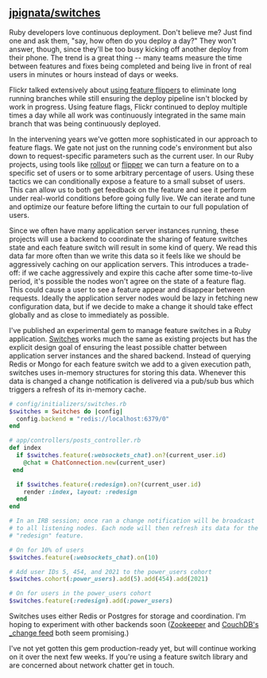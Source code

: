 ## [jpignata/switches](https://github.com/jpignata/switches)

Ruby developers love continuous deployment. Don't believe me? Just find one and
ask them, "say, how often do you deploy a day?" They won't answer, though,
since they'll be too busy kicking off another deploy from their phone. The
trend is a great thing -- many teams measure the time between features and
fixes being completed and being live in front of real users in minutes or hours
instead of days or weeks.

Flickr talked extensively about [using feature
flippers](http://code.flickr.net/2009/12/02/flipping-out/) to eliminate long
running branches while still ensuring the deploy pipeline isn't blocked by work
in progress. Using feature flags, Flickr continued to deploy multiple times a
day while all work was continuously integrated in the same main branch that was
being continuously deployed.

In the intervening years we've gotten more sophisticated in our approach to
feature flags. We gate not just on the running code's environment but also down
to request-specific parameters such as the current user. In our Ruby projects,
using tools like [rollout](https://github.com/jamesgolick/rollout) or
[flipper](https://github.com/jnunemaker/flipper) we can turn a feature on to a
specific set of users or to some arbitrary percentage of users. Using these
tactics we can conditionally expose a feature to a small subset of users. This
can allow us to both get feedback on the feature and see it perform under
real-world conditions before going fully live. We can iterate and tune and
optimize our feature before lifting the curtain to our full population of
users.

Since we often have many application server instances running, these projects
will use a backend to coordinate the sharing of feature switches state and each
feature switch will result in some kind of query.  We read this data far more
often than we write this data so it feels like we should be aggressively
caching on our application servers. This introduces a trade-off: if we cache
aggressively and expire this cache after some time-to-live period, it's
possible the nodes won't agree on the state of a feature flag. This could cause
a user to see a feature appear and disappear between requests. Ideally the
application server nodes would be lazy in fetching new configuration data, but
if we decide to make a change it should take effect globally and as close to
immediately as possible.

I've published an experimental gem to manage feature switches in a Ruby
application. [Switches](https://github.com/jpignata/switches) works much the
same as existing projects but has the explicit design goal of ensuring the
least possible chatter between application server instances and the shared
backend. Instead of querying Redis or Mongo for each feature switch we add to
a given execution path, switches uses in-memory structures for storing this
data. Whenever this data is changed a change notification is delivered via
a pub/sub bus which triggers a refresh of its in-memory cache.

```ruby
# config/initializers/switches.rb
$switches = Switches do |config|
  config.backend = "redis://localhost:6379/0"
end

# app/controllers/posts_controller.rb
def index
  if $switches.feature(:websockets_chat).on?(current_user.id)
    @chat = ChatConnection.new(current_user)
 end

  if $switches.feature(:redesign).on?(current_user.id)
    render :index, layout: :redesign
  end
end

# In an IRB session; once ran a change notification will be broadcast
# to all listening nodes. Each node will then refresh its data for the
# "redesign" feature.

# On for 10% of users
$switches.feature(:websockets_chat).on(10)

# Add user IDs 5, 454, and 2021 to the power_users cohort
$switches.cohort(:power_users).add(5).add(454).add(2021)

# On for users in the power_users cohort
$switches.feature(:redesign).add(:power_users)
```

Switches uses either Redis or Postgres for storage and coordination. I'm hoping
to experiment with other backends soon
([Zookeeper](http://zookeeper.apache.org/) and [CouchDB's _change
feed](http://guide.couchdb.org/draft/notifications.html) both seem promising.)

I've not yet gotten this gem production-ready yet, but will continue working on
it over the next few weeks. If you're using a feature switch library and are
concerned about network chatter get in touch.
